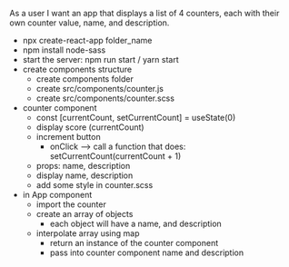 As a user I want an app that displays a list of 4 counters, each with their own counter value, name, and description.

- npx create-react-app folder_name
- npm install node-sass
- start the server: npm run start / yarn start
- create components structure
  - create components folder
  - create src/components/counter.js
  - create src/components/counter.scss
- counter component
  - const [currentCount, setCurrentCount] = useState(0)
  - display score (currentCount)
  - increment button
    - onClick --> call a function that does:
      setCurrentCount(currentCount + 1)
  - props: name, description
  - display name, description
  - add some style in counter.scss
- in App component
  - import the counter
  - create an array of objects
    - each object will have a name, and description
  - interpolate array using map
    - return an instance of the counter component
    - pass into counter component name and description

